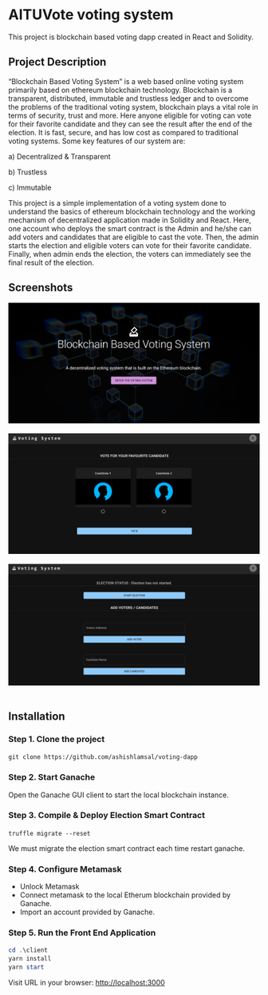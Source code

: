 # AITUVote voting system

This project is blockchain based voting dapp created in React and Solidity.

## Project Description

“Blockchain Based Voting System” is a web based online voting system primarily based on ethereum blockchain technology. Blockchain is a transparent, distributed, immutable and trustless ledger and to overcome the problems of the traditional voting system, blockchain plays a vital role in terms of security, trust and more. Here anyone eligible for voting can vote for their favorite candidate and they can see the result after the end of the election. It is fast, secure, and has low cost as compared to traditional voting systems. Some key features of our system are:

a) Decentralized & Transparent

b) Trustless

c) Immutable

This project is a simple implementation of a voting system done to understand the basics of ethereum blockchain technology and the working mechanism of decentralized application made in Solidity and React. Here, one account who deploys the smart contract is the Admin and he/she can add voters and candidates that are eligible to cast the vote.  Then, the admin starts the election and eligible voters can vote for their favorite candidate. Finally, when admin ends the election, the voters can immediately see the final result of the election.

## Screenshots

![coverpage](screenshots/cover.png) &nbsp;
![vote](screenshots/vote.png) &nbsp;
![admin](screenshots/admin.png) &nbsp;

## Installation

### Step 1. Clone the project

```git clone https://github.com/ashishlamsal/voting-dapp```

### Step 2. Start Ganache

Open the Ganache GUI client to start the local blockchain instance.

### Step 3. Compile & Deploy Election Smart Contract

```truffle migrate --reset```

We must migrate the election smart contract each time restart ganache.

### Step 4. Configure Metamask

- Unlock Metamask
- Connect metamask to the local Etherum blockchain provided by Ganache.
- Import an account provided by Ganache.

### Step 5. Run the Front End Application

```powershell
cd .\client
yarn install
yarn start
```

Visit URL in your browser: <http://localhost:3000>

